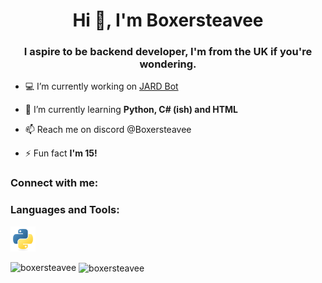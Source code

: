 <h1 align="center">Hi 👋, I'm Boxersteavee</h1>
<h3 align="center">I aspire to be backend developer, I'm from the UK if you're wondering.</h3>

- 💻 I’m currently working on [JARD Bot](http://github.com/Boxersteavee/JARD-Bot)

- 🌱 I’m currently learning **Python, C# (ish) and HTML**

- 📫 Reach me on discord @Boxersteavee

- ⚡ Fun fact **I'm 15!**

<h3 align="left">Connect with me:</h3>
<p align="left">
</p>

<h3 align="left">Languages and Tools:</h3>
<p align="left"> <a href="https://www.python.org" target="_blank" rel="noreferrer"> <img src="https://raw.githubusercontent.com/devicons/devicon/master/icons/python/python-original.svg" alt="python" width="40" height="40"/> </a> </p>

<p><img align="left" src="https://github-readme-stats.vercel.app/api/top-langs?username=boxersteavee&show_icons=true&locale=en&layout=compact" alt="boxersteavee" /></p>

<p>&nbsp;<img align="center" src="https://github-readme-stats.vercel.app/api?username=boxersteavee&show_icons=true&locale=en" alt="boxersteavee" /></p>

